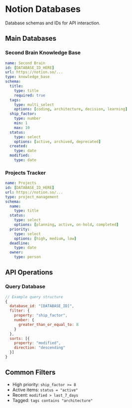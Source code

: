 # Notion Databases

Database schemas and IDs for API interaction.

## Main Databases

### Second Brain Knowledge Base
```yaml
name: Second Brain
id: [DATABASE_ID_HERE]
url: https://notion.so/...
type: knowledge_base
schema:
  title:
    type: title
    required: true
  tags:
    type: multi_select
    options: [coding, architecture, decision, learning]
  ship_factor:
    type: number
    min: 1
    max: 10
  status:
    type: select
    options: [active, archived, deprecated]
  created:
    type: date
  modified:
    type: date
```

### Projects Tracker
```yaml
name: Projects
id: [DATABASE_ID_HERE]
url: https://notion.so/...
type: project_management
schema:
  name:
    type: title
  status:
    type: select
    options: [planning, active, on-hold, completed]
  priority:
    type: select
    options: [high, medium, low]
  deadline:
    type: date
  owner:
    type: person
```

## API Operations

### Query Database
```javascript
// Example query structure
{
  database_id: "[DATABASE_ID]",
  filter: {
    property: "ship_factor",
    number: {
      greater_than_or_equal_to: 8
    }
  },
  sorts: [{
    property: "modified",
    direction: "descending"
  }]
}
```

## Common Filters

- High priority: `ship_factor >= 8`
- Active items: `status = "active"`
- Recent: `modified > last_7_days`
- Tagged: `tags contains "architecture"`